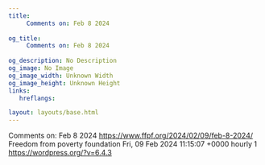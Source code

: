 ```yaml
---
title: 
     Comments on: Feb 8 2024
    
og_title: 
     Comments on: Feb 8 2024
    
og_description: No Description
og_image: No Image
og_image_width: Unknown Width
og_image_height: Unknown Height
links:
   hreflangs:

layout: layouts/base.html
---
```

Comments on: Feb 8 2024  https://www.ffpf.org/2024/02/09/feb-8-2024/  Freedom
from poverty foundation  Fri, 09 Feb 2024 11:15:07 +0000  hourly  1
https://wordpress.org/?v=6.4.3

